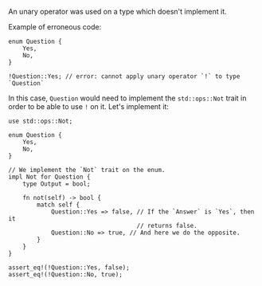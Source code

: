 An unary operator was used on a type which doesn't implement it.

Example of erroneous code:

```compile_fail,E0600
enum Question {
    Yes,
    No,
}

!Question::Yes; // error: cannot apply unary operator `!` to type `Question`
```

In this case, `Question` would need to implement the `std::ops::Not` trait in
order to be able to use `!` on it. Let's implement it:

```
use std::ops::Not;

enum Question {
    Yes,
    No,
}

// We implement the `Not` trait on the enum.
impl Not for Question {
    type Output = bool;

    fn not(self) -> bool {
        match self {
            Question::Yes => false, // If the `Answer` is `Yes`, then it
                                    // returns false.
            Question::No => true, // And here we do the opposite.
        }
    }
}

assert_eq!(!Question::Yes, false);
assert_eq!(!Question::No, true);
```
